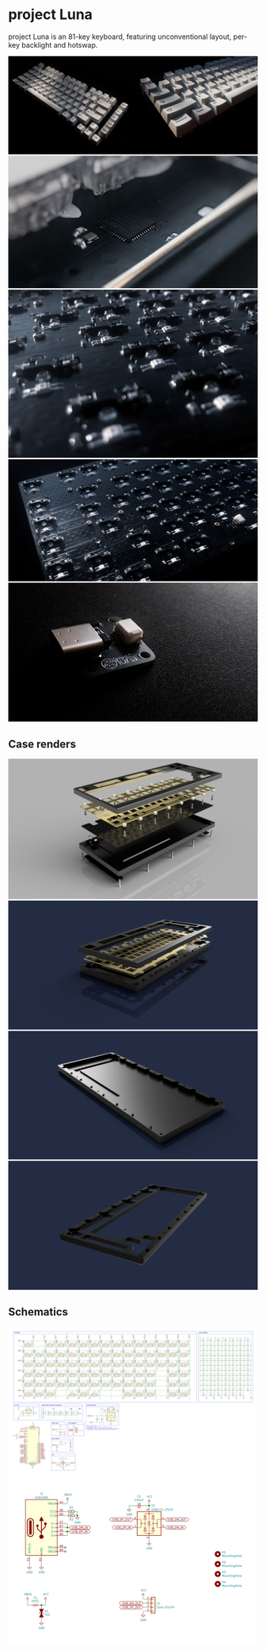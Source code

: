 # project Luna

project Luna is an 81-key keyboard, featuring unconventional layout, per-key backlight and hotswap.

![](images/keyboard.JPG)
![](images/stm32f411ceu6.JPG)
![](images/pcb1.JPG)
![](images/pcb2.JPG)
![](images/usb.JPG)

## Case renders

![](images/assembly1.png)
![](images/assembly2.png)
![](images/bottom.png)
![](images/top.png)

## Schematics

![](images/main-schematic.png)
![](images/usb-schematic.png)